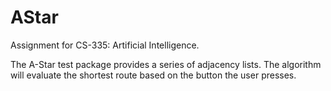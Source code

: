 # AStar
Assignment for CS-335: Artificial Intelligence.

The A-Star test package provides a series of adjacency lists. The algorithm will evaluate the shortest
route based on the button the user presses.
